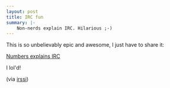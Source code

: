 ```yaml
---
layout: post
title: IRC fun
summary: |-
    Non-nerds explain IRC. Hilarious ;-)
---
```


This is so unbelievably epic and awesome, I just have to share it:

[Numbers explains IRC][numbers]

I lol'd!

(via [irssi][])


[numbers]: http://www.youtube.com/watch?v=O2rGTXHvPCQ&feature=player_embedded "Numbers explains IRC"
[irssi]: http://www.irssi.org/ "irssi, the real IRC client ;-)"

